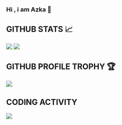 ### Hi , i am Azka 👋

## GITHUB STATS 📈
<p>
<img src="https://github-readme-stats.vercel.app/api?username=noxlaw&show_icons=true&hide_border=true&theme=radical" />
  <img src="https://github-readme-stats.vercel.app/api/top-langs/?username=noxlaw&&layout=compact&langs_count=6&theme=highcontrast&hide_border=true" />
</p>


## GITHUB PROFILE TROPHY 🏆
<p>
  <img src="https://github-profile-trophy.vercel.app/?username=noxlaw&margin-w=25&margin-h=25&column=7&theme=darkhub" />    
</p>

## CODING ACTIVITY
<p>
  <img src="https://github-readme-stats.vercel.app/api/wakatime?username=noxlaw&layout=compact&theme=chartreuse-dark&hide_border=true" />
</p>
